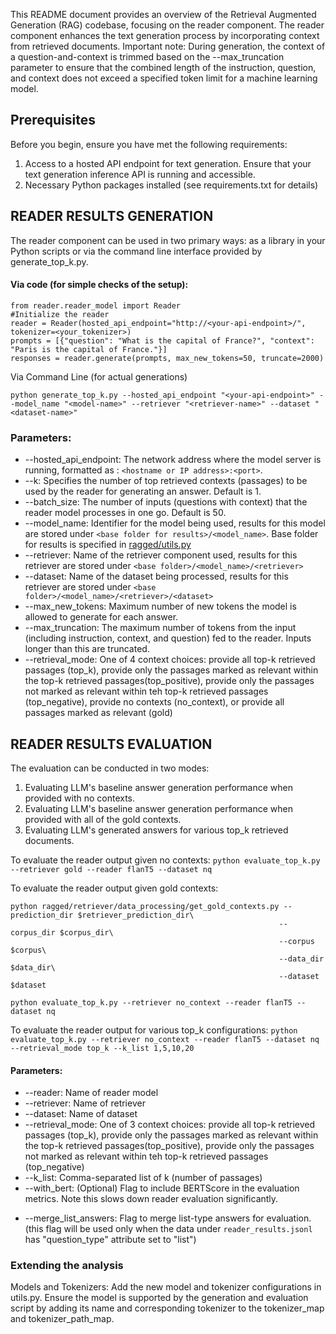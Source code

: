 This README document provides an overview of the Retrieval Augmented Generation (RAG) codebase, focusing on the reader component. The reader component enhances the text generation process by incorporating context from retrieved documents. Important note: During generation, the context of a question-and-context is trimmed based on the --max\_truncation parameter to ensure that the combined length of the instruction, question, and context does not exceed a specified token limit for a machine learning model.

## Prerequisites
Before you begin, ensure you have met the following requirements:
1.  Access to a hosted API endpoint for text generation. Ensure that your text generation inference API is running and accessible.
2.  Necessary Python packages installed (see requirements.txt for details)
    
## READER RESULTS GENERATION
The reader component can be used in two primary ways: as a library in your Python scripts or via the command line interface provided by generate\_top\_k.py.

#### Via code (for simple checks of the setup):
```
from reader.reader_model import Reader
#Initialize the reader
reader = Reader(hosted_api_endpoint="http://<your-api-endpoint>/", tokenizer=<your_tokenizer>)
prompts = [{"question": "What is the capital of France?", "context": "Paris is the capital of France."}]
responses = reader.generate(prompts, max_new_tokens=50, truncate=2000)
```

Via Command Line (for actual generations)
```
python generate_top_k.py --hosted_api_endpoint "<your-api-endpoint>" --model_name "<model-name>" --retriever "<retriever-name>" --dataset "<dataset-name>"
```

### Parameters:

*   \--hosted\_api\_endpoint: The network address where the model server is running, formatted as : `<hostname or IP address>:<port>`.
*   \--k: Specifies the number of top retrieved contexts (passages) to be used by the reader for generating an answer. Default is 1.
*   \--batch\_size: The number of inputs (questions with context) that the reader model processes in one go. Default is 50.
*   \--model\_name: Identifier for the model being used, results for this model are stored under `<base folder for results>/<model_name>`. Base folder for results is specified in [ragged/utils.py](https://github.com/neulab/ragged/blob/main/utils.py)
*   \--retriever: Name of the retriever component used, results for this retriever are stored under `<base folder>/<model_name>/<retriever>`
*   \--dataset: Name of the dataset being processed, results for this retriever are stored under `<base folder>/<model_name>/<retriever>/<dataset>`
*   \--max\_new\_tokens: Maximum number of new tokens the model is allowed to generate for each answer.
*   \--max\_truncation: The maximum number of tokens from the input (including instruction, context, and question) fed to the reader. Inputs longer than this are truncated.
*   \--retrieval\_mode: One of 4 context choices: provide all top-k retrieved passages (top_k), provide only the passages marked as relevant within the top-k retrieved passages(top_positive), provide only the passages not marked as relevant within teh top-k retrieved passages (top_negative), provide no contexts (no_context), or provide all passages marked as relevant (gold)

## READER RESULTS EVALUATION
The evaluation can be conducted in two modes: 
1. Evaluating LLM's baseline answer generation performance when provided with no contexts.
1. Evaluating LLM's baseline answer generation performance when provided with all of the gold contexts.
2. Evaluating LLM's generated answers for various top\_k retrieved documents. 

To evaluate the reader output given no contexts:
`python evaluate_top_k.py --retriever gold --reader flanT5 --dataset nq`

To evaluate the reader output given gold contexts:
```
python ragged/retriever/data_processing/get_gold_contexts.py --prediction_dir $retriever_prediction_dir\
                                                            --corpus_dir $corpus_dir\
                                                            --corpus $corpus\
                                                            --data_dir $data_dir\
                                                            --dataset $dataset
```
`python evaluate_top_k.py --retriever no_context --reader flanT5 --dataset nq`

To evaluate the reader output for various top\_k configurations: 
`python evaluate_top_k.py --retriever no_context --reader flanT5 --dataset nq --retrieval_mode top_k --k_list 1,5,10,20`

#### Parameters:  
<!-- * --readers: Comma-separated list of reader names to evaluate.
* --retrievers: Comma-separated list of retriever names to evaluate.
* --datasets: Comma-separated list of datasets to evaluate. -->
* --reader: Name of reader model
* --retriever: Name of retriever
* --dataset: Name of dataset
*   \--retrieval\_mode: One of 3 context choices: provide all top-k retrieved passages (top_k), provide only the passages marked as relevant within the top-k retrieved passages(top_positive), provide only the passages not marked as relevant within teh top-k retrieved passages (top_negative)
* --k_list: Comma-separated list of k (number of passages)
* --with\_bert: (Optional) Flag to include BERTScore in the evaluation metrics. Note this slows down reader evaluation significantly.
<!-- * --only\_relevant: Evaluate only the relevant passages.
* --only\_non\_relevant: Evaluate only the non-relevant passages. -->
* --merge\_list\_answers: Flag to merge list-type answers for evaluation. (this flag will be used only when the data under `reader_results.jsonl` has "question_type" attribute set to "list")

### Extending the analysis
Models and Tokenizers: Add the new model and tokenizer configurations in utils.py. Ensure the model is supported by the generation and evaluation script by adding its name and corresponding tokenizer to the tokenizer\_map and tokenizer\_path\_map.

